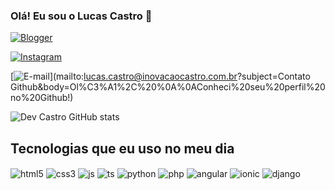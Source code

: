 ### Olá! Eu sou o Lucas Castro 👋

[![Blogger](https://img.shields.io/badge/Blogger-FF5722?style=for-the-badge&logo=blogger&logoColor=white)](www.inovacaocastro.com.br)

[![Instagram](https://img.shields.io/badge/Instagram-E4405F?style=for-the-badge&logo=instagram&logoColor=white)](https://www.instagram.com/ccastro_llucas?utm_source=qr&igsh=MTZvbWU0aGwweG5wcA==)

[![E-mail](https://img.shields.io/badge/E-mail-D14836?style=for-the-badge&logo=gmail&logoColor=white)](mailto:lucas.castro@inovacaocastro.com.br?subject=Contato Github&body=Ol%C3%A1%2C%20%0A%0AConheci%20seu%20perfil%20no%20Github!)

![Dev Castro GitHub stats](https://github-readme-stats.vercel.app/api?username=devcastro&show_icons=true&theme=radical)

## Tecnologias que eu uso no meu dia

<div style="display: inline_block"> 
	<img align="center" alt="html5" src="https://img.shields.io/badge/html5-%23E34F26.svg?style=for-the-badge&logo=html5&logoColor=white" />
	<img align="center" alt="css3" src="https://img.shields.io/badge/css3-%231572B6.svg?style=for-the-badge&logo=css3&logoColor=white" />
	<img align="center" alt="js" src="https://img.shields.io/badge/javascript-%23323330.svg?style=for-the-badge&logo=javascript&logoColor=%23F7DF1E" />
	<img align="center" alt="ts" src="https://img.shields.io/badge/typescript-%23007ACC.svg?style=for-the-badge&logo=typescript&logoColor=white" />
	<img align="center" alt="python" src="https://img.shields.io/badge/python-3670A0?style=for-the-badge&logo=python&logoColor=ffdd54" />
	<img align="center" alt="php" src="https://img.shields.io/badge/php-%23777BB4.svg?style=for-the-badge&logo=php&logoColor=white" />
	<img align="center" alt="angular" src="https://img.shields.io/badge/angular-%23DD0031.svg?style=for-the-badge&logo=angular&logoColor=white" />
	<img align="center" alt="ionic" src="https://img.shields.io/badge/Ionic-%233880FF.svg?style=for-the-badge&logo=Ionic&logoColor=white" />
	<img align="center" alt="django" src="https://img.shields.io/badge/django-%23092E20.svg?style=for-the-badge&logo=django&logoColor=white" />
</div>
